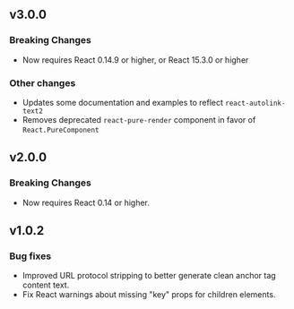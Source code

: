 v3.0.0
------
### Breaking Changes
- Now requires React 0.14.9 or higher, or React 15.3.0 or higher

### Other changes
- Updates some documentation and examples to reflect `react-autolink-text2`
- Removes deprecated `react-pure-render` component in favor of `React.PureComponent`

v2.0.0
------
### Breaking Changes
- Now requires React 0.14 or higher.

v1.0.2
------
### Bug fixes
- Improved URL protocol stripping to better generate clean anchor tag content text.
- Fix React warnings about missing "key" props for children elements.

